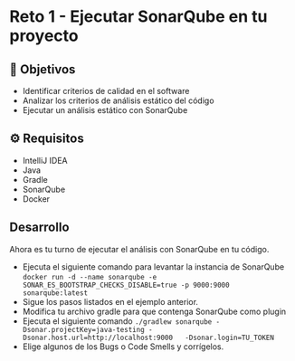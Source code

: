 # Reto 1 - Ejecutar SonarQube en tu proyecto

## :dart: Objetivos

- Identificar criterios de calidad en el software
- Analizar los criterios de análisis estático del código
- Ejecutar un análisis estático con SonarQube


## ⚙ Requisitos

- IntelliJ IDEA
- Java
- Gradle
- SonarQube
- Docker

## Desarrollo

Ahora es tu turno de ejecutar el análisis con SonarQube en tu código.

- Ejecuta el siguiente comando para levantar la instancia de SonarQube
  `docker run -d --name sonarqube -e SONAR_ES_BOOTSTRAP_CHECKS_DISABLE=true -p 9000:9000 sonarqube:latest`
- Sigue los pasos listados en el ejemplo anterior.
- Modifica tu archivo gradle para que contenga SonarQube como plugin
- Ejecuta el siguiente comando
  `./gradlew sonarqube -Dsonar.projectKey=java-testing -Dsonar.host.url=http://localhost:9000   -Dsonar.login=TU_TOKEN`
- Elige algunos de los Bugs o Code Smells y corrígelos.

